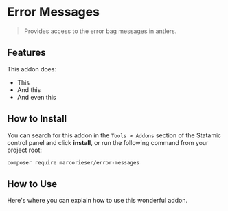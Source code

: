 # Error Messages

> Provides access to the error bag messages in antlers.

## Features

This addon does:

- This
- And this
- And even this

## How to Install

You can search for this addon in the `Tools > Addons` section of the Statamic control panel and click **install**, or run the following command from your project root:

``` bash
composer require marcorieser/error-messages
```

## How to Use

Here's where you can explain how to use this wonderful addon.
